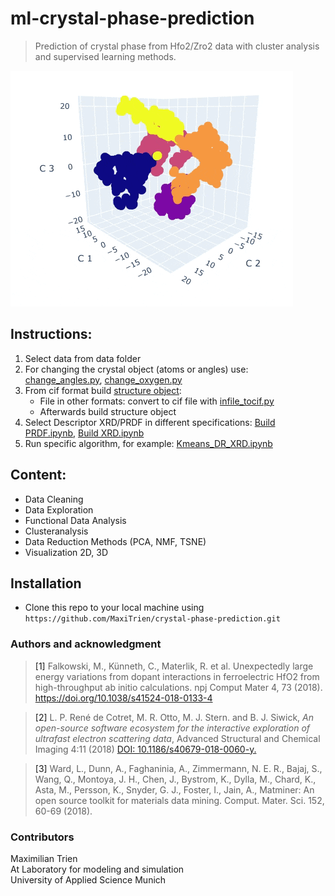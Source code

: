 # ml-crystal-phase-prediction

> Prediction of crystal phase from Hfo2/Zro2 data with cluster analysis and supervised learning methods.

![](docs/recording.gif)

## Instructions: 

1. Select data from data folder
2. For changing the crystal object (atoms or angles) use: [change_angles.py](https://github.com/MaxiTrien/ml-crystal-phase-prediction/blob/master/py_scripts/change_angles.py), [change_oxygen.py](https://github.com/MaxiTrien/ml-crystal-phase-prediction/blob/master/py_scripts/change_oxygen.py)
3. From cif format build [structure object](https://github.com/MaxiTrien/ml-crystal-phase-prediction/blob/master/py_scripts/df_build_descriptorsetup.py):
    - File in other formats: convert to cif file with [infile_tocif.py](https://github.com/MaxiTrien/ml-crystal-phase-prediction/blob/master/py_scripts/infile_tocif.py)
    - Afterwards build structure object
3. Select Descriptor XRD/PRDF in different specifications: [Build PRDF.ipynb](https://github.com/MaxiTrien/ml-crystal-phase-prediction/blob/master/notebooks/unsupervised%20models/PRDF/Build%20PRDF.ipynb), [Build XRD.ipynb](https://github.com/MaxiTrien/ml-crystal-phase-prediction/blob/master/notebooks/unsupervised%20models/XRD-Pattern/Build_XRD.ipynb)
4. Run specific algorithm, for example: [Kmeans_DR_XRD.ipynb](https://github.com/MaxiTrien/ml-crystal-phase-prediction/blob/master/notebooks/unsupervised%20models/XRD-Pattern/Kmeans_DR_XRD.ipynb)

## Content: 
 
 - Data Cleaning
 - Data Exploration
 - Functional Data Analysis
 - Clusteranalysis
 - Data Reduction Methods (PCA, NMF, TSNE)
 - Visualization 2D, 3D
 
 ## Installation
 - Clone this repo to your local machine using `https://github.com/MaxiTrien/crystal-phase-prediction.git`

### Authors and acknowledgment

><a id="1">[1]</a> Falkowski, M., Künneth, C., Materlik, R. et al. Unexpectedly large energy variations from dopant interactions in ferroelectric HfO2 from high-throughput ab initio calculations. npj Comput Mater 4, 73 (2018). https://doi.org/10.1038/s41524-018-0133-4

><a id="2">[2]</a> L. P. René de Cotret, M. R. Otto, M. J. Stern. and B. J. Siwick, *An open-source software ecosystem for the interactive exploration of ultrafast electron scattering data*, Advanced Structural and Chemical Imaging 4:11 (2018) [DOI: 10.1186/s40679-018-0060-y.](https://ascimaging.springeropen.com/articles/10.1186/s40679-018-0060-y)

><a id="3">[3]</a> Ward, L., Dunn, A., Faghaninia, A., Zimmermann, N. E. R., Bajaj, S., Wang, Q.,
Montoya, J. H., Chen, J., Bystrom, K., Dylla, M., Chard, K., Asta, M., Persson,
K., Snyder, G. J., Foster, I., Jain, A., Matminer: An open source toolkit for
materials data mining. Comput. Mater. Sci. 152, 60-69 (2018).


### Contributors
Maximilian Trien \
At Laboratory for modeling and simulation \
University of Applied Science Munich 
